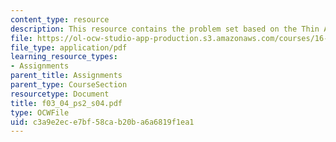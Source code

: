 ```yaml
---
content_type: resource
description: This resource contains the problem set based on the Thin Airfoil Theory.
file: https://ol-ocw-studio-app-production.s3.amazonaws.com/courses/16-01-unified-engineering-i-ii-iii-iv-fall-2005-spring-2006/c3a9e2ece7bf58cab20ba6a6819f1ea1_f03_04_ps2_s04.pdf
file_type: application/pdf
learning_resource_types:
- Assignments
parent_title: Assignments
parent_type: CourseSection
resourcetype: Document
title: f03_04_ps2_s04.pdf
type: OCWFile
uid: c3a9e2ec-e7bf-58ca-b20b-a6a6819f1ea1
---
```

